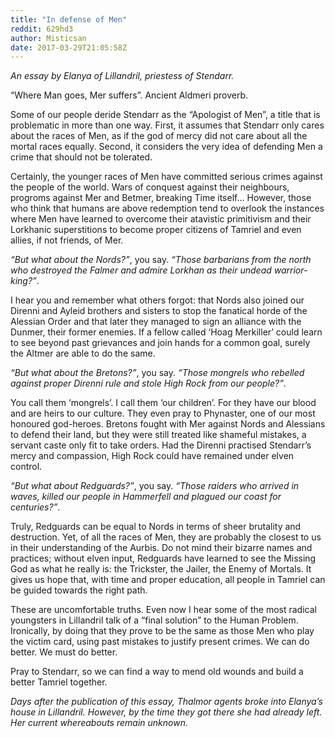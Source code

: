 ```yaml
---
title: "In defense of Men"
reddit: 629hd3
author: Misticsan
date: 2017-03-29T21:05:58Z
---
```


*An essay by Elanya of Lillandril, priestess of Stendarr.*

“Where Man goes, Mer suffers”. Ancient Aldmeri proverb.

Some of our people deride Stendarr as the “Apologist of Men”, a title that is problematic in more than one way. First, it assumes that Stendarr only cares about the races of Men, as if the god of mercy did not care about all the mortal races equally. Second, it considers the very idea of defending Men a crime that should not be tolerated.

Certainly, the younger races of Men have committed serious crimes against the people of the world. Wars of conquest against their neighbours, progroms against Mer and Betmer, breaking Time itself… However, those who think that humans are above redemption tend to overlook the instances where Men have learned to overcome their atavistic primitivism and their Lorkhanic superstitions to  become proper citizens of Tamriel and even allies, if not friends, of Mer.

*“But what about the Nords?”*, you say. *“Those barbarians from the north who destroyed the Falmer and admire Lorkhan as their undead warrior-king?”*.

I hear you and remember what others forgot: that Nords also joined our Direnni and Ayleid brothers and sisters to stop the fanatical horde of the Alessian Order and that later they managed to sign an alliance with the Dunmer, their former enemies. If a fellow called ‘Hoag Merkiller’ could learn to see beyond past grievances and join hands for a common goal, surely the Altmer are able to do the same.

*“But what about the Bretons?”*, you say. *“Those mongrels who rebelled against proper Direnni rule and stole High Rock from our people?”*.

You call them ‘mongrels’. I call them ‘our children’. For they have our blood and are heirs to our culture. They even pray to Phynaster, one of our most honoured god-heroes. Bretons fought with Mer against Nords and Alessians to defend their land, but they were still treated like shameful mistakes, a servant caste only fit to take orders. Had the Direnni practised Stendarr’s mercy and compassion, High Rock could have remained under elven control.

*“But what about Redguards?”*, you say. *“Those raiders who arrived in waves, killed our people in Hammerfell and plagued our coast for centuries?”*.

Truly, Redguards can be equal to Nords in terms of sheer brutality and destruction. Yet, of all the races of Men, they are probably the closest to us in their understanding of the Aurbis. Do not mind their bizarre names and practices; without elven input, Redguards have learned to see the Missing God as what he really is: the Trickster, the Jailer, the Enemy of Mortals. It gives us hope that, with time and proper education, all people in Tamriel can be guided towards the right path.

These are uncomfortable truths. Even now I hear some of the most radical youngsters in Lillandril talk of a “final solution” to the Human Problem. Ironically, by doing that they prove to be the same as those Men who play the victim card, using past mistakes to justify present crimes. We can do better. We must do better. 

Pray to Stendarr, so we can find a way to mend old wounds and build a better Tamriel together.

*Days after the publication of this essay, Thalmor agents broke into Elanya’s house in Lillandril. However, by the time they got there she had already left. Her current whereabouts remain unknown.*

